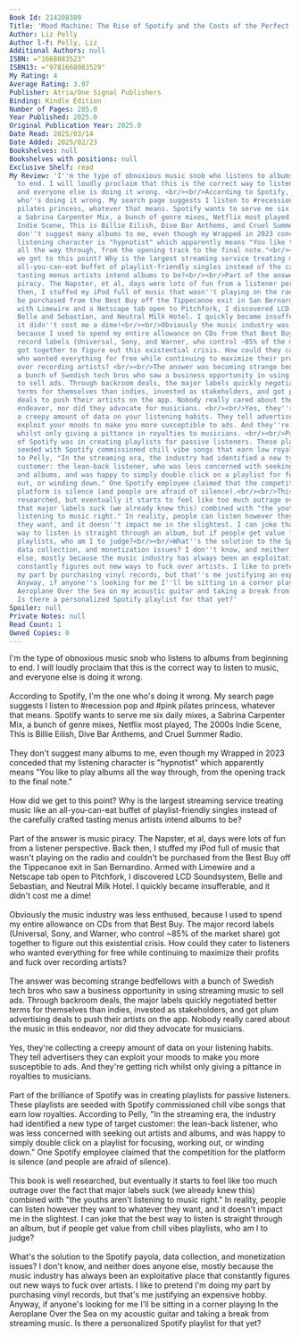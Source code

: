 ```yaml
---
Book Id: 214208389
Title: 'Mood Machine: The Rise of Spotify and the Costs of the Perfect Playlist'
Author: Liz Pelly
Author l-f: Pelly, Liz
Additional Authors: null
ISBN: ="1668083523"
ISBN13: ="9781668083529"
My Rating: 4
Average Rating: 3.97
Publisher: Atria/One Signal Publishers
Binding: Kindle Edition
Number of Pages: 285.0
Year Published: 2025.0
Original Publication Year: 2025.0
Date Read: 2025/03/14
Date Added: 2025/02/23
Bookshelves: null
Bookshelves with positions: null
Exclusive Shelf: read
My Review: 'I''m the type of obnoxious music snob who listens to albums from beginning
  to end. I will loudly proclaim that this is the correct way to listen to music,
  and everyone else is doing it wrong. <br/><br/>According to Spotify, I''m the one
  who''s doing it wrong. My search page suggests I listen to #recession pop and #pink
  pilates princess, whatever that means. Spotify wants to serve me six daily mixes,
  a Sabrina Carpenter Mix, a bunch of genre mixes, Netflix most played, The 2000s
  Indie Scene, This is Billie Eilish, Dive Bar Anthems, and Cruel Summer Radio. <br/><br/>They
  don''t suggest many albums to me, even though my Wrapped in 2023 conceded that my
  listening character is "hypnotist" which apparently means "You like to play albums
  all the way through, from the opening track to the final note."<br/><br/>How did
  we get to this point? Why is the largest streaming service treating music like an
  all-you-can-eat buffet of playlist-friendly singles instead of the carefully crafted
  tasting menus artists intend albums to be?<br/><br/>Part of the answer is music
  piracy. The Napster, et al, days were lots of fun from a listener perspective. Back
  then, I stuffed my iPod full of music that wasn''t playing on the radio and couldn''t
  be purchased from the Best Buy off the Tippecanoe exit in San Bernardino. Armed
  with Limewire and a Netscape tab open to Pitchfork, I discovered LCD Soundsystem,
  Belle and Sebastian, and Neutral Milk Hotel. I quickly became insufferable, and
  it didn''t cost me a dime!<br/><br/>Obviously the music industry was less enthused,
  because I used to spend my entire allowance on CDs from that Best Buy. The major
  record labels (Universal, Sony, and Warner, who control ~85% of the market share)
  got together to figure out this existential crisis. How could they cater to listeners
  who wanted everything for free while continuing to maximize their profits and fuck
  over recording artists? <br/><br/>The answer was becoming strange bedfellows with
  a bunch of Swedish tech bros who saw a business opportunity in using streaming music
  to sell ads. Through backroom deals, the major labels quickly negotiated better
  terms for themselves than indies, invested as stakeholders, and got plum advertising
  deals to push their artists on the app. Nobody really cared about the music in this
  endeavor, nor did they advocate for musicians. <br/><br/>Yes, they''re collecting
  a creepy amount of data on your listening habits. They tell advertisers they can
  exploit your moods to make you more susceptible to ads. And they''re getting rich
  whilst only giving a pittance in royalties to musicians. <br/><br/>Part of the brilliance
  of Spotify was in creating playlists for passive listeners. These playlists are
  seeded with Spotify commissioned chill vibe songs that earn low royalties. According
  to Pelly, "In the streaming era, the industry had identified a new type of target
  customer: the lean-back listener, who was less concerned with seeking out artists
  and albums, and was happy to simply double click on a playlist for focusing, working
  out, or winding down." One Spotify employee claimed that the competition for the
  platform is silence (and people are afraid of silence).<br/><br/>This book is well
  researched, but eventually it starts to feel like too much outrage over the fact
  that major labels suck (we already knew this) combined with "the youths aren''t
  listening to music right." In reality, people can listen however they want to whatever
  they want, and it doesn''t impact me in the slightest. I can joke that the best
  way to listen is straight through an album, but if people get value from chill vibes
  playlists, who am I to judge?<br/><br/>What''s the solution to the Spotify payola,
  data collection, and monetization issues? I don''t know, and neither does anyone
  else, mostly because the music industry has always been an exploitative place that
  constantly figures out new ways to fuck over artists. I like to pretend I''m doing
  my part by purchasing vinyl records, but that''s me justifying an expensive hobby.
  Anyway, if anyone''s looking for me I''ll be sitting in a corner playing In the
  Aeroplane Over the Sea on my acoustic guitar and taking a break from streaming music.
  Is there a personalized Spotify playlist for that yet?'
Spoiler: null
Private Notes: null
Read Count: 1
Owned Copies: 0
---
```


I'm the type of obnoxious music snob who listens to albums from beginning to end. I will loudly proclaim that this is the correct way to listen to music, and everyone else is doing it wrong. <br/><br/>According to Spotify, I'm the one who's doing it wrong. My search page suggests I listen to #recession pop and #pink pilates princess, whatever that means. Spotify wants to serve me six daily mixes, a Sabrina Carpenter Mix, a bunch of genre mixes, Netflix most played, The 2000s Indie Scene, This is Billie Eilish, Dive Bar Anthems, and Cruel Summer Radio. <br/><br/>They don't suggest many albums to me, even though my Wrapped in 2023 conceded that my listening character is "hypnotist" which apparently means "You like to play albums all the way through, from the opening track to the final note."<br/><br/>How did we get to this point? Why is the largest streaming service treating music like an all-you-can-eat buffet of playlist-friendly singles instead of the carefully crafted tasting menus artists intend albums to be?<br/><br/>Part of the answer is music piracy. The Napster, et al, days were lots of fun from a listener perspective. Back then, I stuffed my iPod full of music that wasn't playing on the radio and couldn't be purchased from the Best Buy off the Tippecanoe exit in San Bernardino. Armed with Limewire and a Netscape tab open to Pitchfork, I discovered LCD Soundsystem, Belle and Sebastian, and Neutral Milk Hotel. I quickly became insufferable, and it didn't cost me a dime!<br/><br/>Obviously the music industry was less enthused, because I used to spend my entire allowance on CDs from that Best Buy. The major record labels (Universal, Sony, and Warner, who control ~85% of the market share) got together to figure out this existential crisis. How could they cater to listeners who wanted everything for free while continuing to maximize their profits and fuck over recording artists? <br/><br/>The answer was becoming strange bedfellows with a bunch of Swedish tech bros who saw a business opportunity in using streaming music to sell ads. Through backroom deals, the major labels quickly negotiated better terms for themselves than indies, invested as stakeholders, and got plum advertising deals to push their artists on the app. Nobody really cared about the music in this endeavor, nor did they advocate for musicians. <br/><br/>Yes, they're collecting a creepy amount of data on your listening habits. They tell advertisers they can exploit your moods to make you more susceptible to ads. And they're getting rich whilst only giving a pittance in royalties to musicians. <br/><br/>Part of the brilliance of Spotify was in creating playlists for passive listeners. These playlists are seeded with Spotify commissioned chill vibe songs that earn low royalties. According to Pelly, "In the streaming era, the industry had identified a new type of target customer: the lean-back listener, who was less concerned with seeking out artists and albums, and was happy to simply double click on a playlist for focusing, working out, or winding down." One Spotify employee claimed that the competition for the platform is silence (and people are afraid of silence).<br/><br/>This book is well researched, but eventually it starts to feel like too much outrage over the fact that major labels suck (we already knew this) combined with "the youths aren't listening to music right." In reality, people can listen however they want to whatever they want, and it doesn't impact me in the slightest. I can joke that the best way to listen is straight through an album, but if people get value from chill vibes playlists, who am I to judge?<br/><br/>What's the solution to the Spotify payola, data collection, and monetization issues? I don't know, and neither does anyone else, mostly because the music industry has always been an exploitative place that constantly figures out new ways to fuck over artists. I like to pretend I'm doing my part by purchasing vinyl records, but that's me justifying an expensive hobby. Anyway, if anyone's looking for me I'll be sitting in a corner playing In the Aeroplane Over the Sea on my acoustic guitar and taking a break from streaming music. Is there a personalized Spotify playlist for that yet?